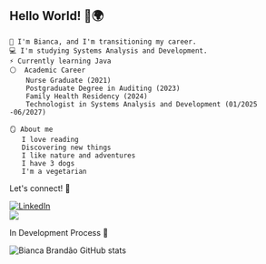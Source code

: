 
 ## Hello World! 👋🌍


    🌟 I'm Bianca, and I'm transitioning my career.
    💻 I'm studying Systems Analysis and Development.
    ⚡ Currently learning Java
    ⚪  Academic Career
        Nurse Graduate (2021)
        Postgraduate Degree in Auditing (2023)
        Family Health Residency (2024)
        Technologist in Systems Analysis and Development (01/2025 -06/2027)

    🪞 About me
       I love reading
       Discovering new things
       I like nature and adventures
       I have 3 dogs
       I'm a vegetarian


  Let's connect! 🔗  
  
  [![LinkedIn](https://img.shields.io/badge/LinkedIn-0077B5?style=for-the-badge&logo=linkedin&logoColor=white)](https://www.linkedin.com/in/biancabbr/)  
[<img src="https://camo.githubusercontent.com/e5cfad4cbb1e023463333923b069b81749d94e8ff5722f851c7bb01d65bb0e95/68747470733a2f2f696d672e736869656c64732e696f2f62616467652f476d61696c2d4431343833363f7374796c653d666f722d7468652d6261646765266c6f676f3d676d61696c266c6f676f436f6c6f723d7768697465"/>](biancbrandao@gmail.com)

In Development Process 📎

![Bianca Brandão GitHub stats](https://github-readme-stats.vercel.app/api?username=biancbrandao&theme=shadow_red)






